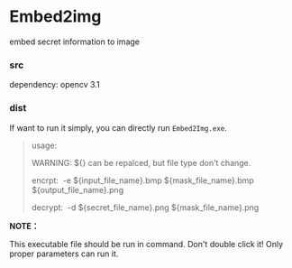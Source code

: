 # Embed2img
embed secret information to image

### src

dependency: opencv 3.1

### dist

If want to run it simply, you can directly run `Embed2Img.exe`. 

> usage:
>
> WARNING: \${} can be repalced, but file type don't change.
>
> encrpt:
> ​        -e \${input_file_name}.bmp \${mask_file_name}.bmp \${output_file_name}.png
>
> decrypt:
> ​        -d \${secret_file_name}.png ${mask_file_name}.png

**NOTE：**

This executable file should be run in command. Don't double click it! Only proper parameters can run it.